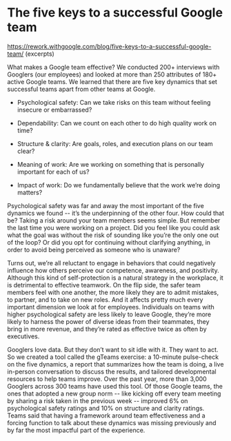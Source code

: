# The five keys to a successful Google team

https://rework.withgoogle.com/blog/five-keys-to-a-successful-google-team/ (excerpts)

What makes a Google team effective? We conducted 200+ interviews with Googlers (our employees) and looked at more than 250 attributes of 180+ active Google teams. We learned that there are five key dynamics that set successful teams apart from other teams at Google.

* Psychological safety: Can we take risks on this team without feeling insecure or embarrassed?
    
* Dependability: Can we count on each other to do high quality work on time?

* Structure & clarity: Are goals, roles, and execution plans on our team clear?

* Meaning of work: Are we working on something that is personally important for each of us?

* Impact of work: Do we fundamentally believe that the work we’re doing matters?

Psychological safety was far and away the most important of the five dynamics we found -- it’s the underpinning of the other four. How could that be? Taking a risk around your team members seems simple. But remember the last time you were working on a project. Did you feel like you could ask what the goal was without the risk of sounding like you’re the only one out of the loop? Or did you opt for continuing without clarifying anything, in order to avoid being perceived as someone who is unaware?

Turns out, we’re all reluctant to engage in behaviors that could negatively influence how others perceive our competence, awareness, and positivity. Although this kind of self-protection is a natural strategy in the workplace, it is detrimental to effective teamwork. On the flip side, the safer team members feel with one another, the more likely they are to admit mistakes, to partner, and to take on new roles. And it affects pretty much every important dimension we look at for employees. Individuals on teams with higher psychological safety are less likely to leave Google, they’re more likely to harness the power of diverse ideas from their teammates, they bring in more revenue, and they’re rated as effective twice as often by executives.

Googlers love data. But they don’t want to sit idle with it. They want to act. So we created a tool called the gTeams exercise: a 10-minute pulse-check on the five dynamics, a report that summarizes how the team is doing, a live in-person conversation to discuss the results, and tailored developmental resources to help teams improve. Over the past year, more than 3,000 Googlers across 300 teams have used this tool. Of those Google teams, the ones that adopted a new group norm -- like kicking off every team meeting by sharing a risk taken in the previous week -- improved 6% on psychological safety ratings and 10% on structure and clarity ratings. Teams said that having a framework around team effectiveness and a forcing function to talk about these dynamics was missing previously and by far the most impactful part of the experience.
